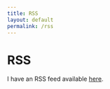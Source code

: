 ```yaml
---
title: RSS
layout: default
permalink: /rss
---
```


# RSS

I have an RSS feed available [here](https://resynth1943.now.sh/feed.xml).
